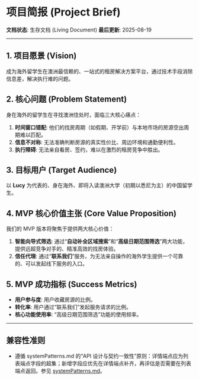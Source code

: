 # 项目简报 (Project Brief)

**文档状态**: 生存文档 (Living Document)
**最后更新**: 2025-08-19

---

## 1. 项目愿景 (Vision)

成为海外留学生在澳洲最信赖的、一站式的租房解决方案平台，通过技术手段消除信息差，解决执行难的问题。

## 2. 核心问题 (Problem Statement)

身在海外的留学生在寻找澳洲住处时，面临三大核心痛点：
1.  **时间窗口错配**: 他们的找房周期（如假期、开学前）与本地市场的房源空出周期难以匹配。
2.  **信息不对称**: 无法准确判断房源的真实性价比、周边环境和通勤便利性。
3.  **执行障碍**: 无法亲自看房、签约，难以在激烈的租房竞争中胜出。

## 3. 目标用户 (Target Audience)

以 **Lucy** 为代表的、身在海外、即将入读澳洲大学（初期以悉尼为主）的中国留学生。

## 4. MVP 核心价值主张 (Core Value Proposition)

我们的 MVP 版本将聚焦于提供两大核心价值：

1.  **智能向导式筛选**: 通过“**自动补全区域搜索**”和“**高级日期范围筛选**”两大功能，提供远超竞争对手的、精准高效的找房体验。
2.  **信任代理**: 通过“**联系我们**”服务，为无法亲自操作的海外学生提供一个可靠的、可以发起线下服务的入口。

## 5. MVP 成功指标 (Success Metrics)

- **用户参与度**: 用户收藏房源的比例。
- **转化率**: 用户通过“联系我们”发起服务请求的比例。
- **核心功能使用率**: “高级日期范围筛选”功能的使用频率。

---

## 兼容性准则

- 遵循 systemPatterns.md 的“API 设计与契约一致性”原则：详情端点应为列表端点字段的超集；新增字段应优先在详情端点补齐，再评估是否需要在列表端点返回。参见 [systemPatterns.md](./systemPatterns.md)。
